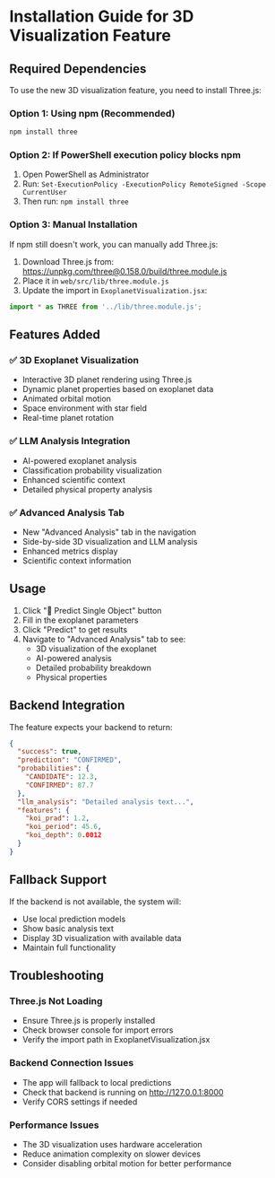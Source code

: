 # Installation Guide for 3D Visualization Feature

## Required Dependencies

To use the new 3D visualization feature, you need to install Three.js:

### Option 1: Using npm (Recommended)
```bash
npm install three
```

### Option 2: If PowerShell execution policy blocks npm
1. Open PowerShell as Administrator
2. Run: `Set-ExecutionPolicy -ExecutionPolicy RemoteSigned -Scope CurrentUser`
3. Then run: `npm install three`

### Option 3: Manual Installation
If npm still doesn't work, you can manually add Three.js:

1. Download Three.js from: https://unpkg.com/three@0.158.0/build/three.module.js
2. Place it in `web/src/lib/three.module.js`
3. Update the import in `ExoplanetVisualization.jsx`:
```javascript
import * as THREE from '../lib/three.module.js';
```

## Features Added

### ✅ 3D Exoplanet Visualization
- Interactive 3D planet rendering using Three.js
- Dynamic planet properties based on exoplanet data
- Animated orbital motion
- Space environment with star field
- Real-time planet rotation

### ✅ LLM Analysis Integration
- AI-powered exoplanet analysis
- Classification probability visualization
- Enhanced scientific context
- Detailed physical property analysis

### ✅ Advanced Analysis Tab
- New "Advanced Analysis" tab in the navigation
- Side-by-side 3D visualization and LLM analysis
- Enhanced metrics display
- Scientific context information

## Usage

1. Click "🔭 Predict Single Object" button
2. Fill in the exoplanet parameters
3. Click "Predict" to get results
4. Navigate to "Advanced Analysis" tab to see:
   - 3D visualization of the exoplanet
   - AI-powered analysis
   - Detailed probability breakdown
   - Physical properties

## Backend Integration

The feature expects your backend to return:
```json
{
  "success": true,
  "prediction": "CONFIRMED",
  "probabilities": {
    "CANDIDATE": 12.3,
    "CONFIRMED": 87.7
  },
  "llm_analysis": "Detailed analysis text...",
  "features": {
    "koi_prad": 1.2,
    "koi_period": 45.6,
    "koi_depth": 0.0012
  }
}
```

## Fallback Support

If the backend is not available, the system will:
- Use local prediction models
- Show basic analysis text
- Display 3D visualization with available data
- Maintain full functionality

## Troubleshooting

### Three.js Not Loading
- Ensure Three.js is properly installed
- Check browser console for import errors
- Verify the import path in ExoplanetVisualization.jsx

### Backend Connection Issues
- The app will fallback to local predictions
- Check that backend is running on http://127.0.0.1:8000
- Verify CORS settings if needed

### Performance Issues
- The 3D visualization uses hardware acceleration
- Reduce animation complexity on slower devices
- Consider disabling orbital motion for better performance
